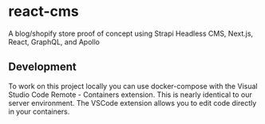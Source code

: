 # react-cms
A blog/shopify store proof of concept using Strapi Headless CMS, Next.js, React, GraphQL, and Apollo

## Development

To work on this project locally you can use docker-compose with the Visual Studio Code Remote - Containers extension. This is  nearly identical to our server environment. The VSCode extension allows you to edit code directly in your containers.



